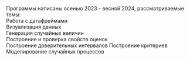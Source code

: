 Программы написаны осенью 2023 - весной 2024, рассматриваемые темы:  
Работа с датафреймами  
Визуализация данных  
Генерация случайных величин  
Построение и проверка свойств оценок  
Построение доверительных интервалов
Построение критериев
Моделирование случайных процессов
